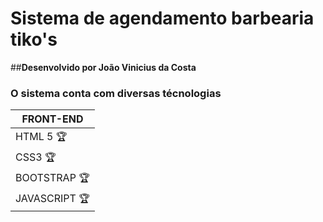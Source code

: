 # **Sistema de agendamento barbearia tiko's**

##**Desenvolvido por João Vinicius da Costa**

### O sistema conta com diversas técnologias

| FRONT-END |
| --------- |
| HTML 5 :trophy: |
| CSS3 :trophy: |
| BOOTSTRAP :trophy:|
| JAVASCRIPT :trophy:|

